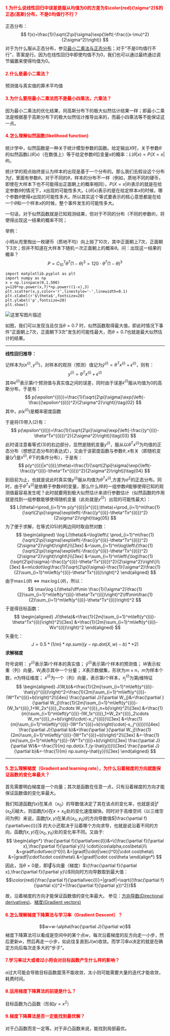 #### <font  color  =red>1.为什么说线性回归中误差是服从均值为0的方差为$\color{red}{\sigma^2}$的正态(高斯)分布，不是0均值行不行？</font>

正态分布：
$$
f(x)=\frac{1}{\sqrt{2\pi}\sigma}\exp{\left(-\frac{(x-\mu)^2}{2\sigma^2}\right)}
$$
对于为什么服从正态分布，参见[最小二乘法与正态分布](https://blog.csdn.net/The_lastest/article/details/82413772)；对于“不是0均值行不行”，答案是行。因为在线性回归中即使均值不为0，我们也可以通过最终通过调节偏置来使得均值为0。

#### <font  color  =red>2.什么是最小二乘法？</font>

预测值与真实值的算术平均值

#### <font  color  =red>3.为什么要用最小二乘法而不是最小四乘法，六乘法？</font>

因为最小二乘法的优化结果，同高斯分布下的极大似然估计结果一样；即最小二乘法是根据基于高斯分布下的极大似然估计推导出来的，而最小四乘法等不能保证这一点。

#### <font  color  =red>4.怎么理解似然函数(likelihood function)</font>

统计学中，似然函数是一种关于统计模型参数的函数。给定输出$X$时，关于参数$\theta$的似然函数$L(\theta|x)$（在数值上）等于给定参数$\theta$后变量$x$的概率：$L(\theta|x)=P(X=x|\theta)$。

统计学的观点始终是认为样本的出现是基于一个分布的。那么我们去假设这个分布为$f$，里面有参数$\theta$。对于不同的$\theta$，样本的分布不一样（例如，质地不同的硬币，即使在大样本下也不可能得出正面朝上的概率相同）。$P(X=x|θ)$表示的就是在给定参数$\theta$的情况下，$x$出现的可能性多大。$L(θ|x)$表示的是在给定样本$x$的时候，哪个参数$\theta$使得$x$出现的可能性多大。所以其实这个等式要表示的核心意思都是在给一个$\theta$和一个样本$x$的时候，整个事件发生的可能性多大。

一句话，对于似然函数就是已知观测结果，但对于不同的分布（不同的参数$\theta$)，将使得出现这一结果的概率不同；

举例：

小明从兜里掏出一枚硬币（质地不均）向上抛了10次，其中正面朝上7次，正面朝下3次；但并不知道在大样本下随机一次正面朝上的概率$\theta$。问：出现这一结果的概率？
$$
P=C_{10}^{7}\theta^{7}(1-\theta)^{3}=120\cdot\theta^{7}(1-\theta)^{3}
$$

```
import matplotlib.pyplot as plt
import numpy as np
x = np.linspace(0,1,500)
y=120*np.power(x,7)*np.power((1-x),3)
plt.scatter(x,y,color='r',linestyle='-',linewidth=0.1)
plt.xlabel(r'$\theta$',fontsize=20)
plt.ylabel('p',fontsize=20)
plt.show()
```

![这里写图片描述](https://img-blog.csdn.net/20180907081312272?watermark/2/text/aHR0cHM6Ly9ibG9nLmNzZG4ubmV0L1RoZV9sYXN0ZXN0/font/5a6L5L2T/fontsize/400/fill/I0JBQkFCMA==/dissolve/70)



如图，我们可以发现当且仅当$\theta=0.7$ 时，似然函数取得最大值，即此时情况下事件“正面朝上7次，正面朝下3次”发生的可能性最大，而$\theta=0.7$也就是最大似然估计的结果。

------

**线性回归推导：**

记样本为$(x^{(i)},y^{(i)})$，对样本的观测（预测）值记为$\hat{y}^{(i)}=\theta^Tx^{(i)}+\epsilon^{(i)}$，则有：
$$
y^{(i)}=\theta^Tx^{(i)}+\epsilon^{(i)}\tag{01}
$$
其中$\epsilon^{(i)}$表示第$i$个预测值与真实值之间的误差，同时由于误差$\epsilon^{(i)}$服从均值为0的高斯分布，于是有：
$$
p(\epsilon^{(i)})=\frac{1}{\sqrt{2\pi}\sigma}\exp{\left(-\frac{(\epsilon^{(i)})^2}{2\sigma^2}\right)}\tag{02}
$$
其中，$p(\epsilon^{(i)})$是概率密度函数

于是将$(1)$带入$(2)$有：
$$
p(\epsilon^{(i)})=\frac{1}{\sqrt{2\pi}\sigma}\exp{\left(-\frac{(y^{(i)}-\theta^Tx^{(i)})^2}{2\sigma^2}\right)}\tag{03}
$$
此时请注意看等式$(3)$的右边部分，显然是随机变量$y^{(i)}$，服从以$\theta^Tx^{(i)}$为均值的正态分布（想想正态分布的表达式），又由于该密度函数与参数$\theta,x$有关（即随机变量$(y^{i})$是$x^{(i)},\theta$下的条件分布），于是有：
$$
p(y^{(i)}|x^{(i)};\theta)=\frac{1}{\sqrt{2\pi}\sigma}\exp{\left(-\frac{(y^{(i)}-\theta^Tx^{(i)})^2}{2\sigma^2}\right)}\tag{04}
$$
到目前为止，也就是说此时真实值$y^{(i)}$服从均值为$\theta^Tx^{(i)}$,方差为$\sigma^2$的正态分布。同时，由于$\theta^Tx^{(i)}$是依赖于参数$\theta$的变量，那么什么样的一组参数$\theta$能够使得已知的观测值最容易发生呢？此时就要用到极大似然估计来进行参数估计（似然函数的作用就是找到一组参数能够使得随机变量（此处就是$y^{(i)}$）出现的可能性最大）：
$$
L(\theta)=\prod_{i=1}^m p(y^{(i)}|x^{(i)};\theta)=\prod_{i=1}^m\frac{1}{\sqrt{2\pi}\sigma}\exp\left(-\frac{(y^{(i)}-\theta^Tx^{(i)})^2}{2\sigma^2}\right)\tag{05}
$$
为了便于求解，在等式$(05)$的两边同时取自然对数：
$$
\begin{aligned}
\log L(\theta)&=\log\left\{ \prod_{i=1}^m\frac{1}{\sqrt{2\pi}\sigma}\exp\left(-\frac{(y^{(i)}-\theta^Tx^{(i)})^2}{2\sigma^2}\right)\right\}\\[3ex]
&=\sum_{i=1}^m\log\left\{\frac{1}{\sqrt{2\pi}\sigma}\exp\left(-\frac{(y^{(i)}-\theta^Tx^{(i)})^2}{2\sigma^2}\right)\right\}\\[3ex]
&=\sum_{i=1}^m\left\{\log\frac{1}{\sqrt{2\pi}\sigma}-\frac{(y^{(i)}-\theta^Tx^{(i)})^2}{2\sigma^2}\right\}\\[3ex]
&=m\cdot\log\frac{1}{\sqrt{2\pi}\sigma}-\frac{1}{\sigma^2}\frac{1}{2}\sum_{i=1}^m\left(y^{(i)}-\theta^Tx^{(i)}\right)^2
\end{aligned}
$$
由于$\max L(\theta)\iff\max\log L(\theta)$，所以：
$$
\max\log L(\theta)\iff\min \frac{1}{\sigma^2}\frac{1}{2}\sum_{i=1}^m\left(y^{(i)}-\theta^Tx^{(i)}\right)^2\iff\min\frac{1}{2}\sum_{i=1}^m\left(y^{(i)}-\theta^Tx^{(i)}\right)^2
$$
于是得目标函数：
$$
\begin{aligned}
J(\theta)&=\frac{1}{2m}\sum_{i=1}^m\left(y^{(i)}-\theta^Tx^{(i)}\right)^2\\[3ex]
&=\frac{1}{2m}\sum_{i=1}^m\left(y^{(i)}-Wx^{(i)}\right)^2
\end{aligned}
$$
矢量化：
$$
J = 0.5 * (1 / m) * np.sum((y - np.dot(X, w) - b) ** 2)
$$
**求解梯度**

符号说明：
$y^{(i)}$表示第$i$个样本的真实值；
$\hat{y}^{(i)}$表示第$i$个样本的预测值；
$W$表示权重（列）向量，$W_j$表示其中一个分量；
$X$表示数据集，形状为$m\times n$，$m$为样本个数，$n$为特征维度；
$x^{(i)}$为一个（列）向量，表示第$i$个样本，$x^{(i)}_j$为第$j$维特征
$$
\begin{aligned}
J(W,b)&=\frac{1}{2m}\sum_{i=1}^m\left(y^{(i)}-\hat{y}^{(i)}\right)^2=\frac{1}{2m}\sum_{i=1}^m\left(y^{(i)}-(W^Tx^{(i)}+b)\right)^2\\[4ex]
\frac{\partial J}{\partial W_j}&=\frac{\partial }{\partial W_j}\frac{1}{2m}\sum_{i=1}^m\left(y^{(i)}-(W_1x^{(i)}_1+W_2x^{(i)}_2\cdots W_nx^{(i)}_n+b)\right)^2\\[3ex]
&=\frac{1}{m}\sum_{i=1}^m\left(y^{(i)}-(W_1x^{(i)}_1+W_2x^{(i)}_2\cdots W_nx^{(i)}_n+b)\right)\cdot(-x_j^{(i)})\\[3ex]
&=\frac{1}{m}\sum_{i=1}^m\left(y^{(i)}-(W^Tx^{(i)}+b)\right)\cdot(-x_j^{(i)})\\[4ex]
\frac{\partial J}{\partial b}&=\frac{\partial }{\partial W_j}\frac{1}{2m}\sum_{i=1}^m\left(y^{(i)}-(W^Tx^{(i)}+b)\right)^2\\[3ex]
&=-\frac{1}{m}\sum_{i=1}^m\left(y^{(i)}-(W^Tx^{(i)}+b)\right)\\[3ex]
\frac{\partial J}{\partial W}&=-\frac{1}{m} np.dot(x.T,(y-\hat{y}))\\[3ex]
\frac{\partial J}{\partial b}&=-\frac{1}{m} np.sum(y-\hat{y})\\[3ex]
\end{aligned}
$$

------

#### <font  color  =red>5.怎么理解梯度（Gradient and learning rate），为什么沿着梯度的方向就能保证函数的变化率最大？</font>

首先需要明白梯度是一个向量；其次是函数在任意一点，只有沿着梯度的方向才能保证函数值的变化率最大。

我们知道函数$f(x)$在某点（$x_0$）的导数值决定了其在该点的变化率，也就是说$|f'(x_0)|$越大，则函数$f(x)$在$x=x_0$处的变化速度越快。同时对于高维空间（以三维空间为例）来说，函数$f(x,y)$在某点$(x_0,y_0)$的方向导数值$|\frac{\partial f}{\partial\vec{l}}|$ 的大小还取决于沿着哪个方向求导，也就是说沿着不同的方向，函数$f(x,y)$在$(x_0,y_0)$处的变化率不同。又由于:
$$
\begin{align*}
\frac{\partial f}{\partial\vec{l}}&=\{\frac{\partial f}{\partial x},\frac{\partial f}{\partial y}\} \cdot\{cos\alpha,cos\beta\}\\
&=gradf\cdot\vec{l^0}\\
&=|gradf|\cdot|\vec{l^0}|\cdot cos\theta\\
&=|gradf|\cdot1\cdot cos\theta\\
&=|gradf|\cdot cos\theta
\end{align*}
$$
因此，当$\theta=0$是，即$\vec{l}$与向量（梯度）$\{\frac{\partial f}{\partial x},\frac{\partial f}{\partial y}\}$同向时方向导数取到最大值：
$$\color{red}{\frac{\partial f}{\partial\vec{l}}=|gradf|=\sqrt{(\frac{\partial f}{\partial x})^2+(\frac{\partial f}{\partial y})^2}}$$

故，沿着梯度的方向才能保证函数值的变化率最大。
参见：[方向导数(Directional derivatives)](https://blog.csdn.net/The_lastest/article/details/77898799)、[梯度(Gradient vectors)](https://blog.csdn.net/The_lastest/article/details/77899206)

#### <font  color  =red>6.怎么理解梯度下降算法与学习率（Gradient Descent）？</font>

$$w=w-\alpha\frac{\partial J}{\partial w}$$
梯度下降算法可以看成是空间中的某个点$w$，每次沿着梯度的反方向走一小步，然后更新$w$，然后再走一小步，如此往复直到$J(w)$收敛。而学习率$\alpha$决定的就是在确定方向后每次走多大的“步子”。

#### <font  color  =red>7.学习率过大或者过小将会对目标函数产生什么样的影响？</font>

$\alpha$过大可能会导致目标函数震荡不能收敛，太小则可能需要大量的迭代才能收敛，耗费时间。

#### <font  color  =red>8.运用梯度下降算法的前提是什么？</font>

目标函数为凸函数（形如$y=x^2$）

#### <font  color  =red>9.梯度下降算法是否一定能找到最优解？</font>

对于凸函数而言一定等。对于非凸函数来说，能找到局部最优。

#### 